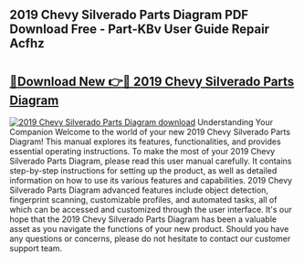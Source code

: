 ## 2019 Chevy Silverado Parts Diagram PDF Download Free - Part-KBv User Guide Repair Acfhz

# <h2><a href="http://dfibvy.blite.top/?on=2019+Chevy+Silverado+Parts+Diagram">🔗Download New 👉🔴 2019 Chevy Silverado Parts Diagram</a></h2>

[![2019 Chevy Silverado Parts Diagram download](https://i.imgur.com/lujVjoI.png)](http://dfibvy.blite.top/?on=2019+Chevy+Silverado+Parts+Diagram)
Understanding Your Companion Welcome to the world of your new 2019 Chevy Silverado Parts Diagram! This manual explores its features, functionalities, and provides essential operating instructions. To make the most of your 2019 Chevy Silverado Parts Diagram, please read this user manual carefully. It contains step-by-step instructions for setting up the product, as well as detailed information on how to use its various features and capabilities. 2019 Chevy Silverado Parts Diagram advanced features include object detection, fingerprint scanning, customizable profiles, and automated tasks, all of which can be accessed and customized through the user interface. It's our hope that the 2019 Chevy Silverado Parts Diagram has been a valuable asset as you navigate the functions of your new product. Should you have any questions or concerns, please do not hesitate to contact our customer support team.
